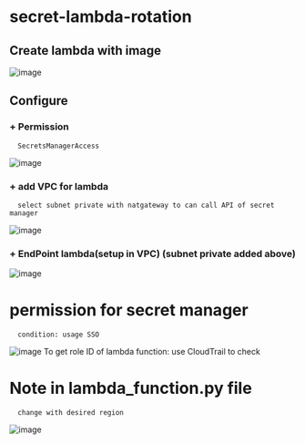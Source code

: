 # secret-lambda-rotation

## Create lambda with image
![image](https://user-images.githubusercontent.com/94727826/197728076-2ceba139-d0a9-47c4-b161-9c722eb80431.png)

## Configure
### + Permission
      SecretsManagerAccess
   ![image](https://user-images.githubusercontent.com/94727826/197728785-aa25ee7c-097a-4015-b336-052f8ec7ae87.png)
### + add VPC for lambda
      select subnet private with natgateway to can call API of secret manager
   ![image](https://user-images.githubusercontent.com/94727826/197729676-0a853c2d-02b5-4f2d-b6b1-acc60e17cbf1.png)
### + EndPoint lambda(setup in VPC) (subnet private added above)
   ![image](https://user-images.githubusercontent.com/94727826/197730105-ffb61c2e-1d7e-45cc-8c1d-dedbf0e09545.png)

# permission for secret manager
      condition: usage SSO
   ![image](https://user-images.githubusercontent.com/94727826/197735666-aa2d8c4a-7d81-4add-b63c-6cd34c6c0718.png)
       To get role ID of lambda function: use CloudTrail to check
# Note in lambda_function.py file
      change with desired region
   ![image](https://user-images.githubusercontent.com/94727826/197737340-1957343f-30c4-4f0c-b176-51f8501ed597.png)
